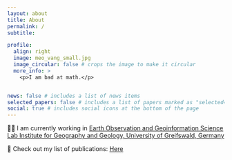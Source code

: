 ```yaml
---
layout: about
title: About
permalink: /
subtitle: 

profile:
  align: right
  image: meo_vang_small.jpg
  image_circular: false # crops the image to make it circular
  more_info: >
    <p>I am bad at math.</p>


news: false # includes a list of news items
selected_papers: false # includes a list of papers marked as "selected={true}"
social: true # includes social icons at the bottom of the page
---
```


🧑‍💼 I am currently working in <a href='https://geo.uni-greifswald.de/en/chairs/geographie/translate-to-english-fernerkundung-und-geoinformationsverarbeitung/'>Earth Observation and Geoinformation Science Lab Institute for Geography and Geology, University of Greifswald, Germany</a> 

📖 Check out my list of publications: <a href='/publications' target="_blank">Here</a> 

